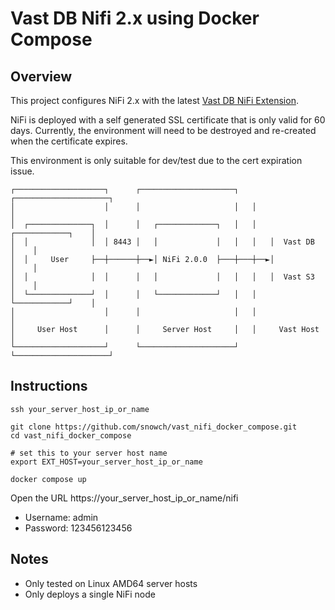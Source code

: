 # Vast DB Nifi 2.x using Docker Compose

## Overview

This project configures NiFi 2.x with the latest [Vast DB NiFi Extension](https://github.com/vast-data/vastdb_nifi).

NiFi is deployed with a self generated SSL certificate that is only valid for 60 days.  Currently, the environment will need to be destroyed and re-created when the certificate expires.

This environment is only suitable for dev/test due to the cert expiration issue.
```
┌────────────────────┐      ┌─────────────────────┐   ┌─────────────────────┐             
│                    │      │                     │   │                     │
│  ┌──────────────┐  │      │   ┌─────────────┐   │   │   ┌────────────┐    │
│  │              │  │ 8443 │   │             │   │   │   │  Vast DB   │    │ 
│  │     User     ├──┼──────┼──►│ NiFi 2.0.0  ├───┼───┼──►│            │    │ 
│  │              │  │      │   │             │   │   │   │  Vast S3   │    │
│  └──────────────┘  │      │   └─────────────┘   │   │   └────────────┘    │
│                    │      │                     │   │                     │
│     User Host      │      │     Server Host     │   │     Vast Host       │
└────────────────────┘      └─────────────────────┘   └─────────────────────┘
```


## Instructions

```
ssh your_server_host_ip_or_name

git clone https://github.com/snowch/vast_nifi_docker_compose.git
cd vast_nifi_docker_compose

# set this to your server host name
export EXT_HOST=your_server_host_ip_or_name

docker compose up
```

Open the URL https://your_server_host_ip_or_name/nifi

- Username: admin
- Password: 123456123456

## Notes

- Only tested on Linux AMD64 server hosts
- Only deploys a single NiFi node

